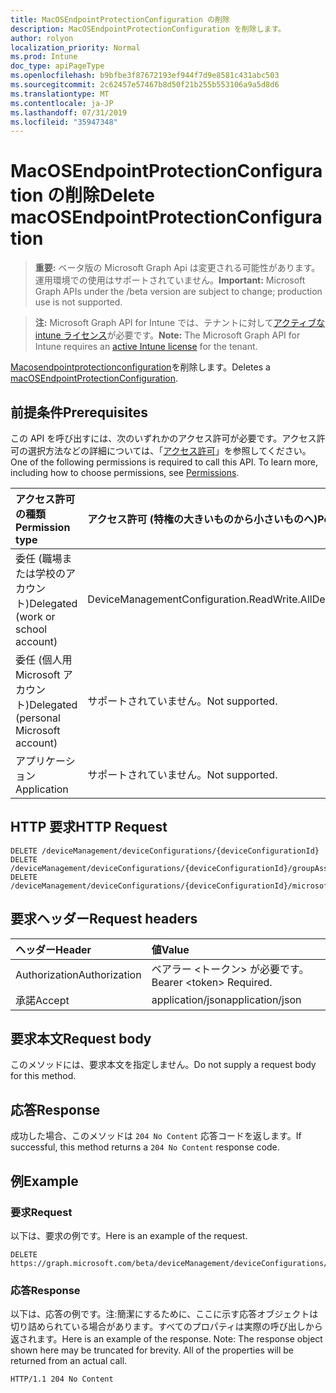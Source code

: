 ```yaml
---
title: MacOSEndpointProtectionConfiguration の削除
description: MacOSEndpointProtectionConfiguration を削除します。
author: rolyon
localization_priority: Normal
ms.prod: Intune
doc_type: apiPageType
ms.openlocfilehash: b9bfbe3f87672193ef944f7d9e8581c431abc503
ms.sourcegitcommit: 2c62457e57467b8d50f21b255b553106a9a5d8d6
ms.translationtype: MT
ms.contentlocale: ja-JP
ms.lasthandoff: 07/31/2019
ms.locfileid: "35947348"
---
```

# <a name="delete-macosendpointprotectionconfiguration"></a><span data-ttu-id="15e05-103">MacOSEndpointProtectionConfiguration の削除</span><span class="sxs-lookup"><span data-stu-id="15e05-103">Delete macOSEndpointProtectionConfiguration</span></span>

> <span data-ttu-id="15e05-104">**重要:** ベータ版の Microsoft Graph Api は変更される可能性があります。運用環境での使用はサポートされていません。</span><span class="sxs-lookup"><span data-stu-id="15e05-104">**Important:** Microsoft Graph APIs under the /beta version are subject to change; production use is not supported.</span></span>

> <span data-ttu-id="15e05-105">**注:** Microsoft Graph API for Intune では、テナントに対して[アクティブな intune ライセンス](https://go.microsoft.com/fwlink/?linkid=839381)が必要です。</span><span class="sxs-lookup"><span data-stu-id="15e05-105">**Note:** The Microsoft Graph API for Intune requires an [active Intune license](https://go.microsoft.com/fwlink/?linkid=839381) for the tenant.</span></span>

<span data-ttu-id="15e05-106">[Macosendpointprotectionconfiguration](../resources/intune-deviceconfig-macosendpointprotectionconfiguration.md)を削除します。</span><span class="sxs-lookup"><span data-stu-id="15e05-106">Deletes a [macOSEndpointProtectionConfiguration](../resources/intune-deviceconfig-macosendpointprotectionconfiguration.md).</span></span>

## <a name="prerequisites"></a><span data-ttu-id="15e05-107">前提条件</span><span class="sxs-lookup"><span data-stu-id="15e05-107">Prerequisites</span></span>
<span data-ttu-id="15e05-p101">この API を呼び出すには、次のいずれかのアクセス許可が必要です。アクセス許可の選択方法などの詳細については、「[アクセス許可](/graph/permissions-reference)」を参照してください。</span><span class="sxs-lookup"><span data-stu-id="15e05-p101">One of the following permissions is required to call this API. To learn more, including how to choose permissions, see [Permissions](/graph/permissions-reference).</span></span>

|<span data-ttu-id="15e05-110">アクセス許可の種類</span><span class="sxs-lookup"><span data-stu-id="15e05-110">Permission type</span></span>|<span data-ttu-id="15e05-111">アクセス許可 (特権の大きいものから小さいものへ)</span><span class="sxs-lookup"><span data-stu-id="15e05-111">Permissions (from most to least privileged)</span></span>|
|:---|:---|
|<span data-ttu-id="15e05-112">委任 (職場または学校のアカウント)</span><span class="sxs-lookup"><span data-stu-id="15e05-112">Delegated (work or school account)</span></span>|<span data-ttu-id="15e05-113">DeviceManagementConfiguration.ReadWrite.All</span><span class="sxs-lookup"><span data-stu-id="15e05-113">DeviceManagementConfiguration.ReadWrite.All</span></span>|
|<span data-ttu-id="15e05-114">委任 (個人用 Microsoft アカウント)</span><span class="sxs-lookup"><span data-stu-id="15e05-114">Delegated (personal Microsoft account)</span></span>|<span data-ttu-id="15e05-115">サポートされていません。</span><span class="sxs-lookup"><span data-stu-id="15e05-115">Not supported.</span></span>|
|<span data-ttu-id="15e05-116">アプリケーション</span><span class="sxs-lookup"><span data-stu-id="15e05-116">Application</span></span>|<span data-ttu-id="15e05-117">サポートされていません。</span><span class="sxs-lookup"><span data-stu-id="15e05-117">Not supported.</span></span>|

## <a name="http-request"></a><span data-ttu-id="15e05-118">HTTP 要求</span><span class="sxs-lookup"><span data-stu-id="15e05-118">HTTP Request</span></span>
<!-- {
  "blockType": "ignored"
}
-->
``` http
DELETE /deviceManagement/deviceConfigurations/{deviceConfigurationId}
DELETE /deviceManagement/deviceConfigurations/{deviceConfigurationId}/groupAssignments/{deviceConfigurationGroupAssignmentId}/deviceConfiguration
DELETE /deviceManagement/deviceConfigurations/{deviceConfigurationId}/microsoft.graph.windowsDomainJoinConfiguration/networkAccessConfigurations/{deviceConfigurationId}
```

## <a name="request-headers"></a><span data-ttu-id="15e05-119">要求ヘッダー</span><span class="sxs-lookup"><span data-stu-id="15e05-119">Request headers</span></span>
|<span data-ttu-id="15e05-120">ヘッダー</span><span class="sxs-lookup"><span data-stu-id="15e05-120">Header</span></span>|<span data-ttu-id="15e05-121">値</span><span class="sxs-lookup"><span data-stu-id="15e05-121">Value</span></span>|
|:---|:---|
|<span data-ttu-id="15e05-122">Authorization</span><span class="sxs-lookup"><span data-stu-id="15e05-122">Authorization</span></span>|<span data-ttu-id="15e05-123">ベアラー &lt;トークン&gt; が必要です。</span><span class="sxs-lookup"><span data-stu-id="15e05-123">Bearer &lt;token&gt; Required.</span></span>|
|<span data-ttu-id="15e05-124">承諾</span><span class="sxs-lookup"><span data-stu-id="15e05-124">Accept</span></span>|<span data-ttu-id="15e05-125">application/json</span><span class="sxs-lookup"><span data-stu-id="15e05-125">application/json</span></span>|

## <a name="request-body"></a><span data-ttu-id="15e05-126">要求本文</span><span class="sxs-lookup"><span data-stu-id="15e05-126">Request body</span></span>
<span data-ttu-id="15e05-127">このメソッドには、要求本文を指定しません。</span><span class="sxs-lookup"><span data-stu-id="15e05-127">Do not supply a request body for this method.</span></span>

## <a name="response"></a><span data-ttu-id="15e05-128">応答</span><span class="sxs-lookup"><span data-stu-id="15e05-128">Response</span></span>
<span data-ttu-id="15e05-129">成功した場合、このメソッドは `204 No Content` 応答コードを返します。</span><span class="sxs-lookup"><span data-stu-id="15e05-129">If successful, this method returns a `204 No Content` response code.</span></span>

## <a name="example"></a><span data-ttu-id="15e05-130">例</span><span class="sxs-lookup"><span data-stu-id="15e05-130">Example</span></span>

### <a name="request"></a><span data-ttu-id="15e05-131">要求</span><span class="sxs-lookup"><span data-stu-id="15e05-131">Request</span></span>
<span data-ttu-id="15e05-132">以下は、要求の例です。</span><span class="sxs-lookup"><span data-stu-id="15e05-132">Here is an example of the request.</span></span>
``` http
DELETE https://graph.microsoft.com/beta/deviceManagement/deviceConfigurations/{deviceConfigurationId}
```

### <a name="response"></a><span data-ttu-id="15e05-133">応答</span><span class="sxs-lookup"><span data-stu-id="15e05-133">Response</span></span>
<span data-ttu-id="15e05-p102">以下は、応答の例です。注:簡潔にするために、ここに示す応答オブジェクトは切り詰められている場合があります。すべてのプロパティは実際の呼び出しから返されます。</span><span class="sxs-lookup"><span data-stu-id="15e05-p102">Here is an example of the response. Note: The response object shown here may be truncated for brevity. All of the properties will be returned from an actual call.</span></span>
``` http
HTTP/1.1 204 No Content
```





